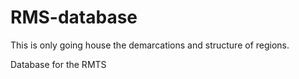 # RMS-database

This is only going house the demarcations and structure of regions.

Database for the RMTS
